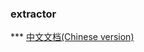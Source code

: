 ### extractor

*** [中文文档(Chinese version)](https://loopring.github.io/extractor/EXTRACTOR_DOCUMENT_CN)